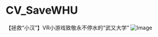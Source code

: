 # CV_SaveWHU
【拯救“小汉”】VR小游戏致敬永不停水的“武又大学”
![Image](https://github.com/Michael-Tian-Whu/CV_SaveWHU/blob/main/screenshot.png)
